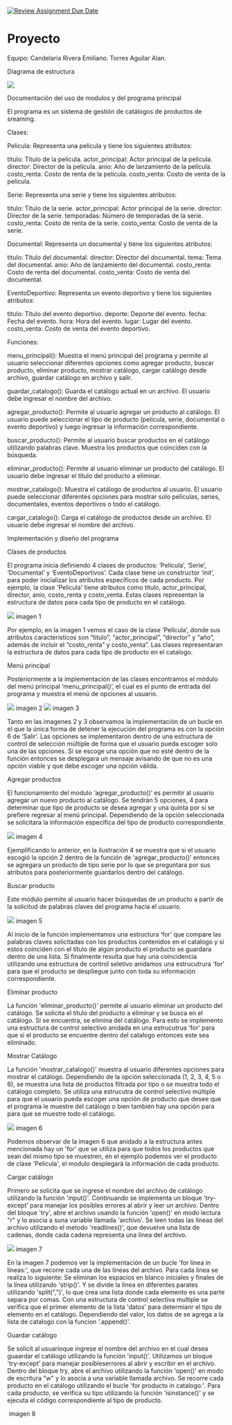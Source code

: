 [![Review Assignment Due Date](https://classroom.github.com/assets/deadline-readme-button-24ddc0f5d75046c5622901739e7c5dd533143b0c8e959d652212380cedb1ea36.svg)](https://classroom.github.com/a/LCXMIOgt)
# Proyecto
Equipo:
Candelaria Rivera Emiliano.
Torres Aguilar Alan.

Diagrama de estructura

![](https://github.com/agn-pe-23i/proyecto-los-mas-pythones/blob/main/Diagrama%20Estructural.png)

Documentación del uso de modulos y del programa principal

El programa es un sistema de gestión de catálogos de productos de sreaming. 

Clases:

Pelicula: Representa una película y tiene los siguientes atributos:

titulo: Título de la película.
actor_principal: Actor principal de la película.
director: Director de la película.
anio: Año de lanzamiento de la película.
costo_renta: Costo de renta de la película.
costo_venta: Costo de venta de la película.

Serie: Representa una serie y tiene los siguientes atributos:

titulo: Título de la serie.
actor_principal: Actor principal de la serie.
director: Director de la serie.
temporadas: Número de temporadas de la serie.
costo_renta: Costo de renta de la serie.
costo_venta: Costo de venta de la serie.

Documental: Representa un documental y tiene los siguientes atributos:

titulo: Título del documental.
director: Director del documental.
tema: Tema del documental.
anio: Año de lanzamiento del documental.
costo_renta: Costo de renta del documental.
costo_venta: Costo de venta del documental.

EventoDeportivo: Representa un evento deportivo y tiene los siguientes atributos:

titulo: Título del evento deportivo.
deporte: Deporte del evento.
fecha: Fecha del evento.
hora: Hora del evento.
lugar: Lugar del evento.
costo_venta: Costo de venta del evento deportivo.

Funciones:

menu_principal(): Muestra el menú principal del programa y permite al usuario seleccionar diferentes opciones como agregar producto, buscar producto, eliminar producto, mostrar catálogo, cargar catálogo desde archivo, guardar catálogo en archivo y salir.

guardar_catalogo(): Guarda el catálogo actual en un archivo. El usuario debe ingresar el nombre del archivo.

agregar_producto(): Permite al usuario agregar un producto al catálogo. El usuario puede seleccionar el tipo de producto (película, serie, documental o evento deportivo) y luego ingresar la información correspondiente.

buscar_producto(): Permite al usuario buscar productos en el catálogo utilizando palabras clave. Muestra los productos que coinciden con la búsqueda.

eliminar_producto(): Permite al usuario eliminar un producto del catálogo. El usuario debe ingresar el título del producto a eliminar.

mostrar_catalogo(): Muestra el catálogo de productos al usuario. El usuario puede seleccionar diferentes opciones para mostrar solo películas, series, documentales, eventos deportivos o todo el catálogo.

cargar_catalogo(): Carga el catálogo de productos desde un archivo. El usuario debe ingresar el nombre del archivo.

Implementación y diseño del programa


Clases de productos

El programa inicia definiendo 4 clases de productos: ‘Película’, ‘Serie’, ‘Documental’ y ‘EventoDeportivos’. Cada clase tiene un constructor ‘_init_’, para poder inicializar los atributos específicos de cada producto. Por ejemplo, la clase 'Pelicula' tiene atributos como titulo, actor_principal, director, anio, costo_renta y costo_venta. Estas clases representan la estructura de datos para cada tipo de producto en el catálogo.

![](https://github.com/agn-pe-23i/proyecto-los-mas-pythones/blob/main/Imagen1.png)
imagen 1

Por ejemplo, en la imagen 1 vemos el caso de la clase ‘Película’, donde sus atributos caracteristicos son “titulo”, “actor_principal”, “director” y “año”, además de incluir el “costo_renta” y costo_venta”. Las clases representaran la estructura de datos para cada tipo de producto en el catalogo. 

Menú principal

Posteriormente a la implementación de las clases encontramos el módulo del menú principal ‘menu_principal()’, el cual es el punto de entrada del programa y muestra el menú de opciones al usuario. 

![](https://github.com/agn-pe-23i/proyecto-los-mas-pythones/blob/main/Imagen2.png)
imagen 2
![](https://github.com/agn-pe-23i/proyecto-los-mas-pythones/blob/main/Imagen3.png)
imagen 3

Tanto en las imagenes 2 y 3 observamos la implementación de un bucle en el que la única forma de detener la ejecución del programa es con la opción 6 de ‘Salir’. Las opciones se implementaron dentro de una estructura de control de selección múltiple de forma que el usuario pueda escoger solo una de las opciones. Si se escoge una opción que no esté dentro de la función entonces se desplegara un mensaje avisando de que no es una opción viable y que debe escoger una opción válida.

Agregar productos

El funcionamiento del modulo ‘agregar_producto()’ es permitir al usuario agregar un nuevo producto al catálogo. Se tendrán 5 opciones, 4 para determinar que tipo de producto se desea agregar y una quinta por si se prefiere regresar al menú principal. Dependiendo de la opción seleccionada se solicitara la información especifica del tipo de producto correspondiente. 

![](https://github.com/agn-pe-23i/proyecto-los-mas-pythones/blob/main/Imagen4.png)
imagen 4

Ejemplificando lo anterior, en la ilustración 4 se muestra que si el usuario escogió la opción 2 dentro de la función de ‘agregar_producto()’ entonces se agregara un producto de tipo serie por lo que se preguntara por sus atributos para posteriormente guardarlos dentro del catálogo. 

Buscar producto

Este módulo permite al usuario hacer búsquedas de un producto a partir de la solicitud de palabras claves del programa hacia el usuario. 

![](https://github.com/agn-pe-23i/proyecto-los-mas-pythones/blob/main/Imagen5.png)
imagen 5

Al inicio de la función implementamos una estructura ‘for’ que compare las palabras claves solicitadas con los productos contenidos en el catalogo y si estos coinciden con el título de algún producto el producto se guardara dentro de una lista. Si finalmente resulta que hay una coincidencia utilizando una estructura de control seletivo anidamos una estrucutrura 'for' para que el producto se despliegue junto con toda su información correspondiente. 

Eliminar producto

La función 'eliminar_producto()' permite al usuario eliminar un producto del catálogo. Se solicita el título del producto a eliminar y se busca en el catálogo. Si se encuentra, se elimina del catálogo. Para esto se implemento una estructura de control selectivo anidada en una estrucutrua 'for' para que si el producto se encuentre dentro del catalogo entonces este sea eliminado. 

Mostrar Catálogo

La función 'mostrar_catalogo()' muestra al usuario diferentes opciones para mostrar el catálogo. Dependiendo de la opción seleccionada (1, 2, 3, 4, 5 o 6), se muestra una lista de productos filtrada por tipo o se muestra todo el catálogo completo.
Se utiliza una estrucutra de control selectivo múltiple para que el usuario pueda escoger una opción de producto que desee que el programa le muestre del catálogo o bien también hay una opción para para que se muestre todo el catálogo.

![](https://github.com/agn-pe-23i/proyecto-los-mas-pythones/blob/main/Imagen6.png)
imagen 6

Podemos observar de la imagen 6 que anidado a la estructura antes mencionada hay un 'for' que se utiliza para que todos los productos que sean del mismo tipo se muestren, en el ejemplo podemos ver el producto de clase 'Pelicula', el modulo desplegará la información de cada producto. 

Cargar catálogo

Primero se solicita que se ingrese el nombre del archivo de catálogo utilizando la función 'input()'. Continuando se implementa un bloque 'try-except' para manejar los posibles errores al abrir y leer un archivo. Dentro del bloque 'try', abre el archivo usando la función 'open()' en modo lectura "r" y lo asocia a suna variable llamada 'archivo'. Se leen todas las líneas del archivo utilizando el metodo 'readlines()', que devuelve una lista de cadenas, donde cada cadena representa una línea del archivo.

![](https://github.com/agn-pe-23i/proyecto-los-mas-pythones/blob/main/Imagen7.png)
imagen 7

En la imagen 7 podemos ver la implementación de un bucle 'for linea in lineas:', que recorre cada una de las lineas del archivo. Para cada linea se realiza lo siguiente: Se eliminan los espacios en blanco iniciales y finales de la línea utilizando 'strip()'. Y se divide la línea en diferentes parates utilizando 'split(",")', lo que crea una lista donde cada elemento es una parte separa por comas. Con una estructura de control selectiva multiple se verifica que el primer elemento de la lista 'datos' para determianr el tipo de elemento en el catálogo. Dependiendo del valor, los datos de se agrega a la lista de catalogo con la funcion '.append()'.

Guardar catálogo

Se solicit al usuarioque ingrese el nombre del archivo en el cual desea guaardar el catálogo utilizando la función 'input()'. Utilizamos un bloque 'try-except' para manejar posibleserrores al abrir y escribir en el archivo. Dentro del bloque try, abre el archivo utilizando la función 'open()' en modo de escritura "w" y lo asocia a una variable llamada archivo. Se recorre cada producto en el catálogo utilizando el bucle 'for producto in catalogo:'. Para cada producto, se verifica su tipo utilizando la función 'isinstance()' y se ejecuta el código correspondiente al tipo de producto.

![]()
imagen 8
